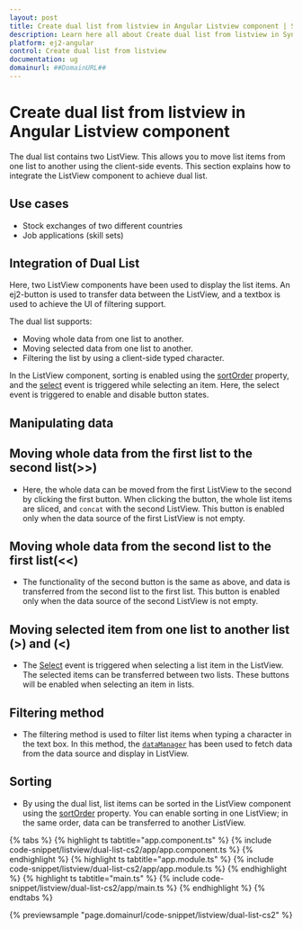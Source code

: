 ```yaml
---
layout: post
title: Create dual list from listview in Angular Listview component | Syncfusion
description: Learn here all about Create dual list from listview in Syncfusion Angular Listview component of Syncfusion Essential JS 2 and more.
platform: ej2-angular
control: Create dual list from listview 
documentation: ug
domainurl: ##DomainURL##
---
```


# Create dual list from listview in Angular Listview component

The dual list contains two ListView. This allows you to move list items from one list to another using the client-side
events. This section explains how to integrate the ListView component to achieve dual list.

## Use cases

* Stock exchanges of two different countries
* Job applications (skill sets)

## Integration of Dual List

Here, two ListView components have been used to display the list items. An ej2-button is used to transfer data between
the ListView, and a textbox is used to achieve the UI of filtering support.

The dual list supports:

* Moving whole data from one list to another.
* Moving selected data from one list to another.
* Filtering the list by using a client-side typed character.

In the ListView component, sorting is enabled using the
[sortOrder](https://ej2.syncfusion.com/angular/documentation/api/list-view#sortorder) property, and
the [select](https://ej2.syncfusion.com/angular/documentation/api/list-view#select) event is triggered
while selecting an item. Here, the select event is triggered to enable and disable button states.

## Manipulating data

## Moving whole data from the first list to the second list(>>)

* Here, the whole data can be moved from the first ListView to the second by clicking the first button. When clicking the button,
the whole list items are sliced, and `concat` with the second ListView. This button is enabled only when the data source
of the first ListView is not empty.

## Moving whole data from the second list to the first list(<<)

* The functionality of the second button is the same as above, and data is transferred from the second list to the first
list. This button is enabled only when the data source of the second ListView is not empty.

## Moving selected item from one list to another list (>) and (<)

* The [Select](https://ej2.syncfusion.com/angular/documentation/api/list-view#select) event is triggered
when selecting a list item in the ListView. The selected items can be transferred between two lists. These buttons will be
enabled when selecting an item in lists.

## Filtering method

* The filtering method is used to filter list items when typing a character in the text box. In this
method, the [`dataManager`](https://ej2.syncfusion.com/angular/documentation/data/getting-started) has been
used to fetch data from the data source and display in ListView.

## Sorting

* By using the dual list, list items can be sorted in the ListView component using the
[sortOrder](https://ej2.syncfusion.com/angular/documentation/api/list-view#sortorder) property.
You can enable sorting in one ListView; in the same order, data can be transferred to another ListView.

{% tabs %}
{% highlight ts tabtitle="app.component.ts" %}
{% include code-snippet/listview/dual-list-cs2/app/app.component.ts %}
{% endhighlight %}
{% highlight ts tabtitle="app.module.ts" %}
{% include code-snippet/listview/dual-list-cs2/app/app.module.ts %}
{% endhighlight %}
{% highlight ts tabtitle="main.ts" %}
{% include code-snippet/listview/dual-list-cs2/app/main.ts %}
{% endhighlight %}
{% endtabs %}
  
{% previewsample "page.domainurl/code-snippet/listview/dual-list-cs2" %}
